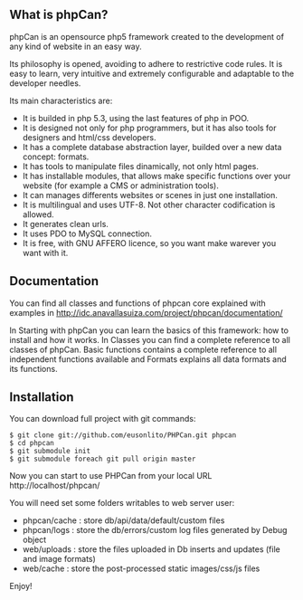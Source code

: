 What is phpCan?
--------

phpCan is an opensource php5 framework created to the development of any kind of website in an easy way.

Its philosophy is opened, avoiding to adhere to restrictive code rules. It is easy to learn, very intuitive and extremely configurable and adaptable to the developer needles.

Its main characteristics are:

* It is builded in php 5.3, using the last features of php in POO.
* It is designed not only for php programmers, but it has also tools for designers and html/css developers.
* It has a complete database abstraction layer, builded over a new data concept: formats.
* It has tools to manipulate files dinamically, not only html pages.
* It has installable modules, that allows make specific functions over your website (for example a CMS or administration tools).
* It can manages differents websites or scenes in just one installation.
* It is multilingual and uses UTF-8. Not other character codification is allowed.
* It generates clean urls.
* It uses PDO to MySQL connection.
* It is free, with GNU AFFERO licence, so you want make warever you want with it.

Documentation
--------

You can find all classes and functions of phpcan core explained with examples in http://idc.anavallasuiza.com/project/phpcan/documentation/

In Starting with phpCan you can learn the basics of this framework: how to install and how it works. In Classes you can find a complete reference to all classes of phpCan. Basic functions contains a complete reference to all independent functions available and Formats explains all data formats and its functions.

Installation
--------

You can download full project with git commands:

    $ git clone git://github.com/eusonlito/PHPCan.git phpcan
    $ cd phpcan
    $ git submodule init
    $ git submodule foreach git pull origin master

Now you can start to use PHPCan from your local URL http://localhost/phpcan/

You will need set some folders writables to web server user:

- phpcan/cache : store db/api/data/default/custom files
- phpcan/logs : store the db/errors/custom log files generated by Debug object
- web/uploads : store the files uploaded in Db inserts and updates (file and image formats)
- web/cache : store the post-processed static images/css/js files

Enjoy!